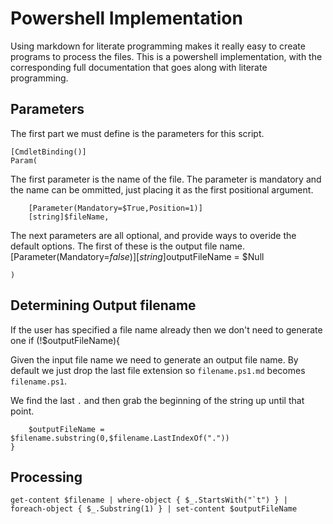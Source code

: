 Powershell Implementation
===

Using markdown for literate programming makes it really easy to create programs to process the files. This is a powershell implementation, with the corresponding full documentation that goes along with literate programming.

Parameters
---

The first part we must define is the parameters for this script.

	[CmdletBinding()]
	Param(

The first parameter is the name of the file. The parameter is mandatory and the name can be ommitted, just placing it as the first positional argument.

		[Parameter(Mandatory=$True,Position=1)]
		[string]$fileName,

The next parameters are all optional, and provide ways to overide the default options. The first of these is the output file name.
		[Parameter(Mandatory=$false)]
		[string]$outputFileName = $Null

	)
	
Determining Output filename
---

If the user has specified a file name already then we don't need to generate one
	if (!$outputFileName){

Given the input file name we need to generate an output file name. By default we just drop the last file extension so `filename.ps1.md` becomes `filename.ps1`. 

We find the last `.` and then grab the beginning of the string up until that point.

		$outputFileName = $filename.substring(0,$filename.LastIndexOf("."))
	}

Processing
---

	get-content $filename | where-object { $_.StartsWith("`t") } | foreach-object { $_.Substring(1) } | set-content $outputFileName